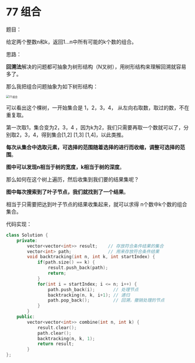 # 77 组合

题目：

给定两个整数n和k，返回1...n中所有可能的k个数的组合。



思路：

**回溯法**解决的问题都可抽象为树形结构（N叉树），用树形结构来理解回溯就容易多了。

那么我把组合问题抽象为如下树形结构：

<img src="https://img-blog.csdnimg.cn/20201123195223940.png" alt="77.组合" style="zoom: 50%;" />

可以看出这个棵树，一开始集合是 1，2，3，4， 从左向右取数，取过的数，不在重复取。

第一次取1，集合变为2，3，4 ，因为k为2，我们只需要再取一个数就可以了，分别取2，3，4，得到集合[1,2] [1,3] [1,4]，以此类推。

**每次从集合中选取元素，可选择的范围随着选择的进行而收缩，调整可选择的范围**。

**图中可以发现n相当于树的宽度，k相当于树的深度**。

那么如何在这个树上遍历，然后收集到我们要的结果集呢？

**图中每次搜索到了叶子节点，我们就找到了一个结果**。

相当于只需要把达到叶子节点的结果收集起来，就可以求得 n个数中k个数的组合集合。



代码实现：

```c++
class Solution {
    private:
    	vector<vector<int>> result;    // 存放符合条件结果的集合
    	vector<int> path;              // 用来存放符合条件结果
    	void backtracking(int n, int k, int startIndex) {
            if(path.size() == k) {
                result.push_back(path);
                return;
            }
            for(int i = startIndex; i <= n; i++) {  
                path.push_back(i);       // 处理节点
                backtracking(n, k, i+1); // 递归
                path.pop_back();         // 回溯，撤销处理的节点
            }
        } 
    public:
    	vector<vector<int>> combine(int n, int k) {
            result.clear();
            path.clear();
            backtracking(n, k, 1);
            return result;
        }
};
```























